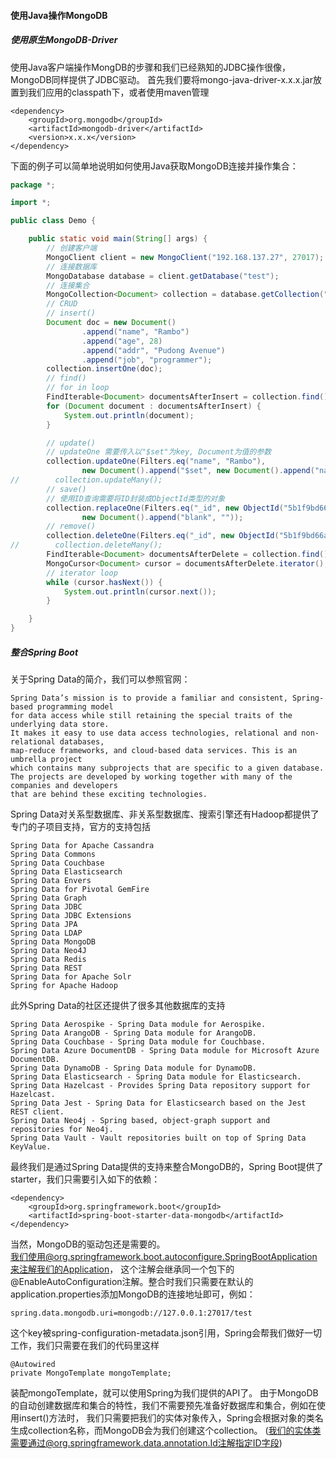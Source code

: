 #### 使用Java操作MongoDB

##### 使用原生MongoDB-Driver
使用Java客户端操作MongDB的步骤和我们已经熟知的JDBC操作很像，MongoDB同样提供了JDBC驱动。
首先我们要将mongo-java-driver-x.x.x.jar放置到我们应用的classpath下，或者使用maven管理
    
    <dependency>
        <groupId>org.mongodb</groupId>
        <artifactId>mongodb-driver</artifactId>
        <version>x.x.x</version>
    </dependency>
    
下面的例子可以简单地说明如何使用Java获取MongoDB连接并操作集合：
```java
package *;

import *;

public class Demo {

    public static void main(String[] args) {
        // 创建客户端
        MongoClient client = new MongoClient("192.168.137.27", 27017);
        // 连接数据库
        MongoDatabase database = client.getDatabase("test");
        // 连接集合
        MongoCollection<Document> collection = database.getCollection("test");
        // CRUD
        // insert()
        Document doc = new Document()
                .append("name", "Rambo")
                .append("age", 28)
                .append("addr", "Pudong Avenue")
                .append("job", "programmer");
        collection.insertOne(doc);
        // find()
        // for in loop
        FindIterable<Document> documentsAfterInsert = collection.find();
        for (Document document : documentsAfterInsert) {
            System.out.println(document);
        }

        // update()
        // updateOne 需要传入以"$set"为key, Document为值的参数
        collection.updateOne(Filters.eq("name", "Rambo"),
                new Document().append("$set", new Document().append("name", "Rambo John J.")));
//        collection.updateMany();
        // save()
        // 使用ID查询需要将ID封装成ObjectId类型的对象
        collection.replaceOne(Filters.eq("_id", new ObjectId("5b1f9bd66aa9370c6405c1a3")),
                new Document().append("blank", ""));
        // remove()
        collection.deleteOne(Filters.eq("_id", new ObjectId("5b1f9bd66aa9370c6405c1a3")));
//        collection.deleteMany();
        FindIterable<Document> documentsAfterDelete = collection.find();
        MongoCursor<Document> cursor = documentsAfterDelete.iterator();
        // iterator loop
        while (cursor.hasNext()) {
            System.out.println(cursor.next());
        }

    }
}
```
##### 整合Spring Boot
关于Spring Data的简介，我们可以参照官网：

    Spring Data’s mission is to provide a familiar and consistent, Spring-based programming model 
    for data access while still retaining the special traits of the underlying data store.
    It makes it easy to use data access technologies, relational and non-relational databases, 
    map-reduce frameworks, and cloud-based data services. This is an umbrella project 
    which contains many subprojects that are specific to a given database. 
    The projects are developed by working together with many of the companies and developers 
    that are behind these exciting technologies.
    
Spring Data对关系型数据库、非关系型数据库、搜索引擎还有Hadoop都提供了专门的子项目支持，官方的支持包括
    
    Spring Data for Apache Cassandra
    Spring Data Commons
    Spring Data Couchbase
    Spring Data Elasticsearch
    Spring Data Envers
    Spring Data for Pivotal GemFire
    Spring Data Graph
    Spring Data JDBC
    Spring Data JDBC Extensions
    Spring Data JPA
    Spring Data LDAP
    Spring Data MongoDB
    Spring Data Neo4J
    Spring Data Redis
    Spring Data REST
    Spring Data for Apache Solr
    Spring for Apache Hadoop
此外Spring Data的社区还提供了很多其他数据库的支持

    Spring Data Aerospike - Spring Data module for Aerospike.
    Spring Data ArangoDB - Spring Data module for ArangoDB.
    Spring Data Couchbase - Spring Data module for Couchbase.
    Spring Data Azure DocumentDB - Spring Data module for Microsoft Azure DocumentDB.
    Spring Data DynamoDB - Spring Data module for DynamoDB.
    Spring Data Elasticsearch - Spring Data module for Elasticsearch.
    Spring Data Hazelcast - Provides Spring Data repository support for Hazelcast.
    Spring Data Jest - Spring Data for Elasticsearch based on the Jest REST client.
    Spring Data Neo4j - Spring based, object-graph support and repositories for Neo4j.
    Spring Data Vault - Vault repositories built on top of Spring Data KeyValue.
最终我们是通过Spring Data提供的支持来整合MongoDB的，Spring Boot提供了starter，我们只需要引入如下的依赖：
    
    <dependency>
        <groupId>org.springframework.boot</groupId>
        <artifactId>spring-boot-starter-data-mongodb</artifactId>
    </dependency>
当然，MongoDB的驱动包还是需要的。  
我们使用@org.springframework.boot.autoconfigure.SpringBootApplication来注解我们的Application，
这个注解会继承同一个包下的@EnableAutoConfiguration注解。整合时我们只需要在默认的
application.properties添加MongoDB的连接地址即可，例如：
    
    spring.data.mongodb.uri=mongodb://127.0.0.1:27017/test
这个key被spring-configuration-metadata.json引用，Spring会帮我们做好一切工作，我们只需要在我们的代码里这样

    @Autowired
    private MongoTemplate mongoTemplate;
装配mongoTemplate，就可以使用Spring为我们提供的API了。
由于MongoDB的自动创建数据库和集合的特性，我们不需要预先准备好数据库和集合，例如在使用insert()方法时，
我们只需要把我们的实体对象传入，Spring会根据对象的类名生成collection名称，而MongoDB会为我们创建这个collection。
(我们的实体类需要通过@org.springframework.data.annotation.Id注解指定ID字段)